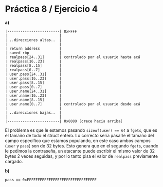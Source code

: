 # Práctica 8 / Ejercicio 4

**a)**

```
|------------------------| 0xFFFF
|                        |
| ..direcciones altas..  |
|                        |
| return address         |
| saved rbp              |
| realpass[24..31]       | controlado por el usuario hasta acá
| realpass[16..23]       |
| realpass[8..15]        |
| realpass[0..7]         |
| user.pass[24..31]      |
| user.pass[16..23]      |
| user.pass[8..15]       |
| user.pass[0..7]        |
| user.name[24..31]      |
| user.name[16..23]      |
| user.name[8..15]       |
| user.name[0..7]        | controlado por el usuario desde acá
|                        |
| ..direcciones bajas..  |
|                        |
|------------------------| 0x0000 (crece hacia arriba)
```

El problema es que le estamos pasando `sizeof(user) == 64` a `fgets`, que es el tamaño de todo el struct entero. Lo correcto sería pasarle el tamaño del campo específico que estamos populando, en este caso ambos campos (`user` y `pass`) son de 32 bytes. Esto genera que en el segundo `fgets`, cuando le pedimos la contraseña, un atacante puede escribir el mismo valor de 32 bytes 2 veces seguidas, y por lo tanto pisa el valor de `realpass` previamente cargado.

**b)**

`pass == 0xFFFFFFFFFFFFFFFFFFFFFFFFFFFFFFFF`
